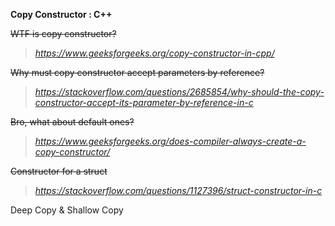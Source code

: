 **Copy Constructor : C++**

~~WTF is copy constructor?~~ 
> *https://www.geeksforgeeks.org/copy-constructor-in-cpp/*

~~Why must copy constructor accept parameters by reference?~~ 
>*https://stackoverflow.com/questions/2685854/why-should-the-copy-constructor-accept-its-parameter-by-reference-in-c*

~~Bro, what about default ones?~~ 
>*https://www.geeksforgeeks.org/does-compiler-always-create-a-copy-constructor/*

~~Constructor for a struct~~
> *https://stackoverflow.com/questions/1127396/struct-constructor-in-c*

Deep Copy & Shallow Copy
